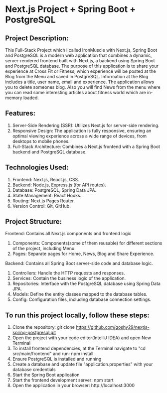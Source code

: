 # Next.js Project + Spring Boot + PostgreSQL
## Project Description:
This Full-Stack Project which i called IronMuscle with Next.js, Spring Boot and PostgreSQL is a modern web application that combines a dynamic, server-rendered frontend built with Next.js, a backend using Spring Boot and PostgreSQL database. Тhe purpose of this application is to share your experience at Cross Fit or Fitness, which experience will be posted at the Blog from the Menu and saved in PostgreSQL. Information at the Blog includes a title, user name, email and experience. The application allows you to delete someones blog. Also you will find News from the menu where you can read some interesting articles about fitness world which are in-memory loaded.

## Features:
1. Server-Side Rendering (SSR): Utilizes Next.js for server-side rendering.
2. Responsive Design: The application is fully responsive, ensuring an optimal viewing experience across a wide range of devices, from desktops to mobile phones.      
3. Full-Stack Architecture: Combines a Next.js frontend with a Spring Boot backend and PostgreSQL database.

## Technologies Used:
1. Frontend: Next.js, React.js, CSS.
2. Backend: Node.js, Express.js (for API routes).
3. Database: PostgreSQL, Spring Data JPA.
4. State Management: React Hooks.
5. Routing: Next.js Pages Router.
6. Version Control: Git, GitHub.

## Project Structure:
Frontend: Contains all Next.js components and frontend logic
 1. Components: Components(some of them reusable) for different sections of the project, including Menu.
 2. Pages: Separate pages for Home, News, Blog and Share Experience.

Backend: Contains all Spring Boot server-side code and database logic.
 1. Controllers: Handle the HTTP requests and responses.
 2. Services: Contain the business logic of the application.
 3. Repositories: Interface with the PostgreSQL database using Spring Data JPA.
 4. Models: Define the entity classes mapped to the database tables.
 5. Config: Configuration files, including database connection settings.

## To run this project locally, follow these steps:
1. Clone the repository: git clone https://github.com/goshy29/nextjs-spring-postgresql.git 
2. Open the project with your code editor(IntelliJ IDEA) and open New Terminal
3. To install frontend dependencies, at the Terminal navigate to "cd src/main/frontend" and run: npm install
4. Ensure PostgreSQL is installed and running
5. Create a database and update file "application.properties" with your database credentials
6. Start the Spring Boot application 
7. Start the frontend development server: npm start
8. Open the application in your browser: http://localhost:3000
